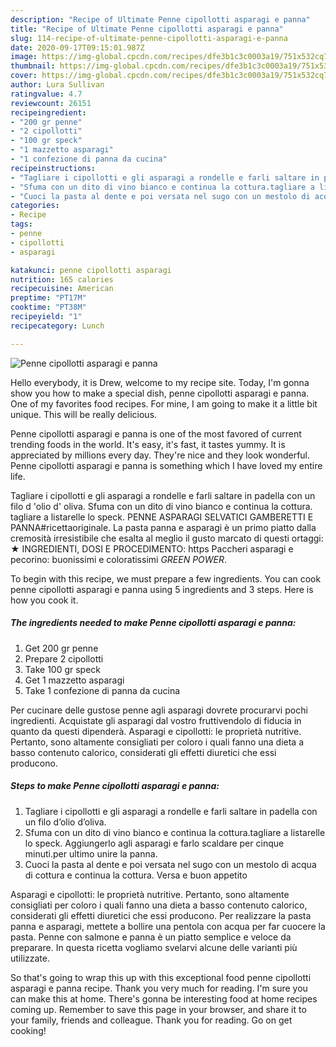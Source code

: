 ```yaml
---
description: "Recipe of Ultimate Penne cipollotti asparagi e panna"
title: "Recipe of Ultimate Penne cipollotti asparagi e panna"
slug: 114-recipe-of-ultimate-penne-cipollotti-asparagi-e-panna
date: 2020-09-17T09:15:01.987Z
image: https://img-global.cpcdn.com/recipes/dfe3b1c3c0003a19/751x532cq70/penne-cipollotti-asparagi-e-panna-recipe-main-photo.jpg
thumbnail: https://img-global.cpcdn.com/recipes/dfe3b1c3c0003a19/751x532cq70/penne-cipollotti-asparagi-e-panna-recipe-main-photo.jpg
cover: https://img-global.cpcdn.com/recipes/dfe3b1c3c0003a19/751x532cq70/penne-cipollotti-asparagi-e-panna-recipe-main-photo.jpg
author: Lura Sullivan
ratingvalue: 4.7
reviewcount: 26151
recipeingredient:
- "200 gr penne"
- "2 cipollotti"
- "100 gr speck"
- "1 mazzetto asparagi"
- "1 confezione di panna da cucina"
recipeinstructions:
- "Tagliare i cipollotti e gli asparagi a rondelle e farli saltare in padella con un filo d’olio d’oliva."
- "Sfuma con un dito di vino bianco e continua la cottura.tagliare a listarelle lo speck. Aggiungerlo agli asparagi e farlo scaldare per cinque minuti.per ultimo unire la panna."
- "Cuoci la pasta al dente e poi versata nel sugo con un mestolo di acqua di cottura e continua la cottura. Versa e buon appetito"
categories:
- Recipe
tags:
- penne
- cipollotti
- asparagi

katakunci: penne cipollotti asparagi 
nutrition: 165 calories
recipecuisine: American
preptime: "PT17M"
cooktime: "PT38M"
recipeyield: "1"
recipecategory: Lunch

---
```



![Penne cipollotti asparagi e panna](https://img-global.cpcdn.com/recipes/dfe3b1c3c0003a19/751x532cq70/penne-cipollotti-asparagi-e-panna-recipe-main-photo.jpg)

Hello everybody, it is Drew, welcome to my recipe site. Today, I'm gonna show you how to make a special dish, penne cipollotti asparagi e panna. One of my favorites food recipes. For mine, I am going to make it a little bit unique. This will be really delicious.

Penne cipollotti asparagi e panna is one of the most favored of current trending foods in the world. It's easy, it's fast, it tastes yummy. It is appreciated by millions every day. They're nice and they look wonderful. Penne cipollotti asparagi e panna is something which I have loved my entire life.

Tagliare i cipollotti e gli asparagi a rondelle e farli saltare in padella con un filo d &#39;olio d&#39; oliva. Sfuma con un dito di vino bianco e continua la cottura. tagliare a listarelle lo speck. PENNE ASPARAGI SELVATICI GAMBERETTI E PANNA#ricettaoriginale. La pasta panna e asparagi è un primo piatto dalla cremosità irresistibile che esalta al meglio il gusto marcato di questi ortaggi: ★ INGREDIENTI, DOSI E PROCEDIMENTO: https Paccheri asparagi e pecorino: buonissimi e coloratissimi *GREEN POWER*.


To begin with this recipe, we must prepare a few ingredients. You can cook penne cipollotti asparagi e panna using 5 ingredients and 3 steps. Here is how you cook it.

<!--inarticleads1-->

##### The ingredients needed to make Penne cipollotti asparagi e panna:

1. Get 200 gr penne
1. Prepare 2 cipollotti
1. Take 100 gr speck
1. Get 1 mazzetto asparagi
1. Take 1 confezione di panna da cucina


Per cucinare delle gustose penne agli asparagi dovrete procurarvi pochi ingredienti. Acquistate gli asparagi dal vostro fruttivendolo di fiducia in quanto da questi dipenderà. Asparagi e cipollotti: le proprietà nutritive. Pertanto, sono altamente consigliati per coloro i quali fanno una dieta a basso contenuto calorico, considerati gli effetti diuretici che essi producono. 

<!--inarticleads2-->

##### Steps to make Penne cipollotti asparagi e panna:

1. Tagliare i cipollotti e gli asparagi a rondelle e farli saltare in padella con un filo d’olio d’oliva.
1. Sfuma con un dito di vino bianco e continua la cottura.tagliare a listarelle lo speck. Aggiungerlo agli asparagi e farlo scaldare per cinque minuti.per ultimo unire la panna.
1. Cuoci la pasta al dente e poi versata nel sugo con un mestolo di acqua di cottura e continua la cottura. Versa e buon appetito


Asparagi e cipollotti: le proprietà nutritive. Pertanto, sono altamente consigliati per coloro i quali fanno una dieta a basso contenuto calorico, considerati gli effetti diuretici che essi producono. Per realizzare la pasta panna e asparagi, mettete a bollire una pentola con acqua per far cuocere la pasta. Penne con salmone e panna è un piatto semplice e veloce da preparare. In questa ricetta vogliamo svelarvi alcune delle varianti più utilizzate. 

So that's going to wrap this up with this exceptional food penne cipollotti asparagi e panna recipe. Thank you very much for reading. I'm sure you can make this at home. There's gonna be interesting food at home recipes coming up. Remember to save this page in your browser, and share it to your family, friends and colleague. Thank you for reading. Go on get cooking!
